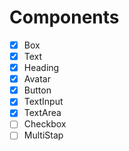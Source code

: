 # Components

- [x] Box
- [x] Text
- [x] Heading
- [x] Avatar
- [x] Button
- [x] TextInput
- [x] TextArea
- [ ] Checkbox
- [ ] MultiStap
